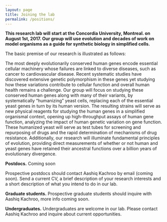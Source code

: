 ```yaml
---
layout: page
title: Joining the lab
permalink: /positions/
---
```



<a id="postdocs"></a>
**This research lab will start at the Concordia University, Montreal. on August 1st, 2017. Our group will use evolution and decades of work on model organisms as a guide for synthetic biology in simplified cells.**

The basic premise of our research is illustrated as follows:

The most deeply evolutionarily conserved human genes encode essential cellular machinery whose failures are linked to diverse diseases, such as cancer to cardiovascular disease. Recent systematic studies have discovered extensive genetic polymorphism in these genes yet studying how these variations contribute to cellular function and overall human health remains a challenge. Our group will focus on studying these conserved human genes along with many of their variants, by systematically “humanizing” yeast cells, replacing each of the essential yeast genes in turn by its human version. The resulting strains will serve as new physical reagents for studying the human genes in a simplified organismal context, opening up high-throughput assays of human gene function, analyzing the impact of human genetic variation on gene function. These humanized yeast will serve as test tubes for screening and repurposing of drugs and the rapid determination of mechanisms of drug resistance. Additionally, our research will illuminate fundamental principles of evolution, providing direct measurements of whether or not human and yeast genes have retained their ancestral functions over a billion years of evolutionary divergence. 


**Postdocs.**
Coming soon

Prospective postdocs should contact Aashiq Kachroo by email (coming soon). Send a current CV, a brief description of your research interests and a short description of what you intend to do in our lab. 

**Graduate students.**
Prospective graduate students should inquire with Aashiq Kachroo, more info coming soon.

**Undergraduates.**
Undergraduates are welcome in our lab. Please contact Aashiq Kachroo and inquire about current opportunities.
